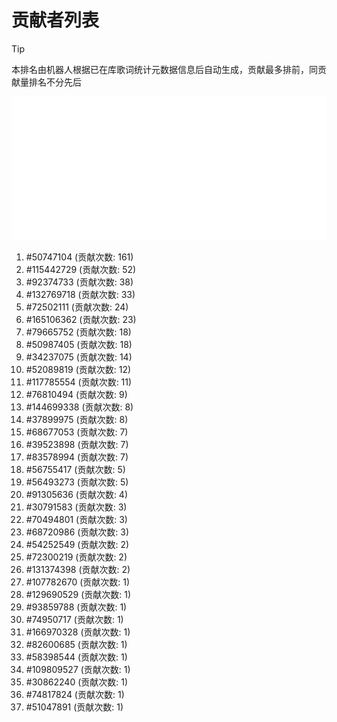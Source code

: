 # 贡献者列表

> [!TIP]
> 本排名由机器人根据已在库歌词统计元数据信息后自动生成，贡献最多排前，同贡献量排名不分先后

![贡献者头像画廊](./CONTRIBUTORS.svg)

1. #50747104 (贡献次数: 161)
2. #115442729 (贡献次数: 52)
3. #92374733 (贡献次数: 38)
4. #132769718 (贡献次数: 33)
5. #72502111 (贡献次数: 24)
6. #165106362 (贡献次数: 23)
7. #79665752 (贡献次数: 18)
8. #50987405 (贡献次数: 18)
9. #34237075 (贡献次数: 14)
10. #52089819 (贡献次数: 12)
11. #117785554 (贡献次数: 11)
12. #76810494 (贡献次数: 9)
13. #144699338 (贡献次数: 8)
14. #37899975 (贡献次数: 8)
15. #68677053 (贡献次数: 7)
16. #39523898 (贡献次数: 7)
17. #83578994 (贡献次数: 7)
18. #56755417 (贡献次数: 5)
19. #56493273 (贡献次数: 5)
20. #91305636 (贡献次数: 4)
21. #30791583 (贡献次数: 3)
22. #70494801 (贡献次数: 3)
23. #68720986 (贡献次数: 3)
24. #54252549 (贡献次数: 2)
25. #72300219 (贡献次数: 2)
26. #131374398 (贡献次数: 2)
27. #107782670 (贡献次数: 1)
28. #129690529 (贡献次数: 1)
29. #93859788 (贡献次数: 1)
30. #74950717 (贡献次数: 1)
31. #166970328 (贡献次数: 1)
32. #82600685 (贡献次数: 1)
33. #58398544 (贡献次数: 1)
34. #109809527 (贡献次数: 1)
35. #30862240 (贡献次数: 1)
36. #74817824 (贡献次数: 1)
37. #51047891 (贡献次数: 1)
